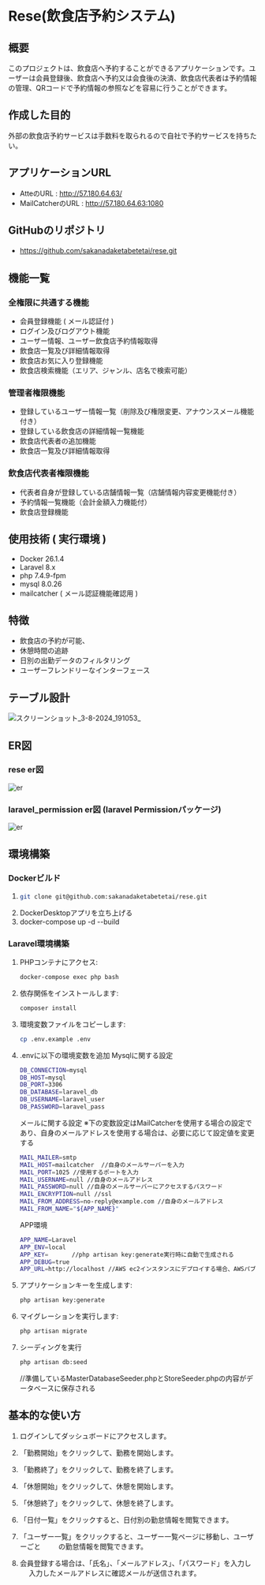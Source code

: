 # Rese(飲食店予約システム)

## 概要

このプロジェクトは、飲食店へ予約することができるアプリケーションです。ユーザーは会員登録後、飲食店へ予約又は会食後の決済、飲食店代表者は予約情報の管理、QRコードで予約情報の参照などを容易に行うことができます。

## 作成した目的
外部の飲食店予約サービスは手数料を取られるので自社で予約サービスを持ちたい。

## アプリケーションURL
- AtteのURL : http://57.180.64.63/
- MailCatcherのURL : http://57.180.64.63:1080

## GitHubのリポジトリ
- https://github.com/sakanadaketabetetai/rese.git
　

## 機能一覧
### 全権限に共通する機能
- 会員登録機能 ( メール認証付 )
- ログイン及びログアウト機能
- ユーザー情報、ユーザー飲食店予約情報取得
- 飲食店一覧及び詳細情報取得
- 飲食店お気に入り登録機能
- 飲食店検索機能（エリア、ジャンル、店名で検索可能）
### 管理者権限機能
- 登録しているユーザー情報一覧（削除及び権限変更、アナウンスメール機能付き）
- 登録している飲食店の詳細情報一覧機能
- 飲食店代表者の追加機能
- 飲食店一覧及び詳細情報取得
### 飲食店代表者権限機能
- 代表者自身が登録している店舗情報一覧（店舗情報内容変更機能付き）
- 予約情報一覧機能（会計金額入力機能付）
- 飲食店登録機能

## 使用技術 ( 実行環境 )
- Docker 26.1.4
- Laravel 8.x
- php 7.4.9-fpm
- mysql 8.0.26
- mailcatcher ( メール認証機能確認用 )

## 特徴
- 飲食店の予約が可能、
- 休憩時間の追跡
- 日別の出勤データのフィルタリング
- ユーザーフレンドリーなインターフェース

## テーブル設計
![スクリーンショット_3-8-2024_191053_](https://github.com/user-attachments/assets/d9e379aa-1519-40ec-9827-9dad83b0172b)

## ER図
### rese er図
![er](https://github.com/sakanadaketabetetai/rese/issues/2#issue-2540767806)
### laravel_permission er図 (laravel Permissionパッケージ)
![er](https://github.com/sakanadaketabetetai/rese/issues/1#issue-2540766705)

## 環境構築

### Dockerビルド

1. ```bash 
   git clone git@github.com:sakanadaketabetetai/rese.git
   ```
2. DockerDesktopアプリを立ち上げる
3. docker-compose up -d --build


### Laravel環境構築

1. PHPコンテナにアクセス:
    ```bash
    docker-compose exec php bash
    ```
2. 依存関係をインストールします:
    ```bash
    composer install
    ```
3. 環境変数ファイルをコピーします:
    ```bash
    cp .env.example .env
    ```
4. .envに以下の環境変数を追加
    Mysqlに関する設定
    ```bash
    DB_CONNECTION=mysql
    DB_HOST=mysql
    DB_PORT=3306
    DB_DATABASE=laravel_db
    DB_USERNAME=laravel_user
    DB_PASSWORD=laravel_pass
    ```
    メールに関する設定
    ※下の変数設定はMailCatcherを使用する場合の設定であり、自身のメールアドレスを使用する場合は、必要に応じて設定値を変更する
    ```bash
    MAIL_MAILER=smtp
    MAIL_HOST=mailcatcher  //自身のメールサーバーを入力 
    MAIL_PORT=1025 //使用するポートを入力
    MAIL_USERNAME=null //自身のメールアドレス
    MAIL_PASSWORD=null //自身のメールサーバーにアクセスするパスワード
    MAIL_ENCRYPTION=null //ssl
    MAIL_FROM_ADDRESS=no-reply@example.com //自身のメールアドレス
    MAIL_FROM_NAME="${APP_NAME}"
    ```
    APP環境
    ```bash
    APP_NAME=Laravel
    APP_ENV=local
    APP_KEY=　     //php artisan key:generate実行時に自動で生成される
    APP_DEBUG=true
    APP_URL=http://localhost //AWS ec2インスタンスにデプロイする場合、AWSパブリックIPv4アドレスを入力
    ```
    
5. アプリケーションキーを生成します:
    ```bash
    php artisan key:generate
    ```
6. マイグレーションを実行します:
    ```bash
    php artisan migrate
    ```
7. シーディングを実行
    ```bash
    php artisan db:seed  
    ```
    //準備しているMasterDatabaseSeeder.phpとStoreSeeder.phpの内容がデータベースに保存される


## 基本的な使い方


1. ログインしてダッシュボードにアクセスします。

2. 「勤務開始」をクリックして、勤務を開始します。

3. 「勤務終了」をクリックして、勤務を終了します。

4. 「休憩開始」をクリックして、休憩を開始します。

5. 「休憩終了」をクリックして、休憩を終了します。

6. 「日付一覧」をクリックすると、日付別の勤怠情報を閲覧できます。

7. 「ユーザー一覧」をクリックすると、ユーザー一覧ページに移動し、ユーザーごと
　　 の勤怠情報を閲覧できます。

8.  会員登録する場合は、「氏名」、「メールアドレス」、「パスワード」を入力し
　  入力したメールアドレスに確認メールが送信されます。

